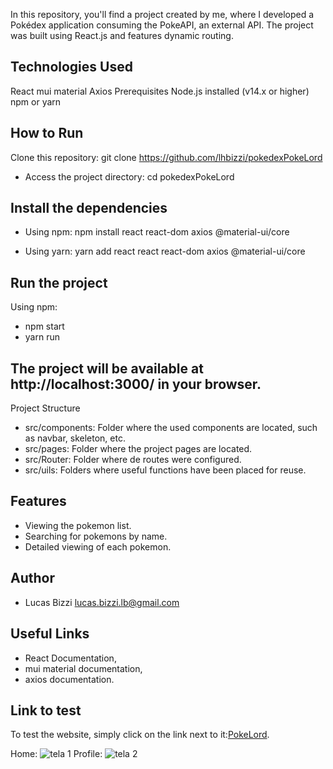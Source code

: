 In this repository, you'll find a project created by me, where I developed a Pokédex application consuming the PokeAPI, an external API. The project was built using React.js and features dynamic routing.

## Technologies Used
React
mui material
Axios
Prerequisites
Node.js installed (v14.x or higher)
npm or yarn
## How to Run
Clone this repository: git clone https://github.com/lhbizzi/pokedexPokeLord

- Access the project directory:
cd pokedexPokeLord

## Install the dependencies
- Using npm:
npm install react react-dom axios @material-ui/core

- Using yarn:
yarn add react react react-dom axios @material-ui/core

## Run the project
Using npm:
- npm start
- yarn run 

## The project will be available at http://localhost:3000/ in your browser.
Project Structure
- src/components: Folder where the used components are located, such as navbar, skeleton, etc.
- src/pages: Folder where the project pages are located.
- src/Router: Folder where de routes were configured.
- src/uils: Folders where useful functions have been placed for reuse.

## Features
- Viewing the pokemon list.
- Searching for pokemons by name.
- Detailed viewing of each pokemon.
## Author
- Lucas Bizzi lucas.bizzi.lb@gmail.com

## Useful Links
- React Documentation,
- mui material documentation,
- axios documentation.

## Link to test
To test the website, simply click on the link next to it:[PokeLord](https://pokedex-poke-lord.vercel.app).

Home:
![tela 1](https://github.com/lhbizzi/pokedexPokeLord/assets/106413189/b75ace0e-09e1-4427-873a-1a13757e0807)
Profile:
![tela 2](https://github.com/lhbizzi/pokedexPokeLord/assets/106413189/4585ff2c-5ef6-4a97-8238-2a3909b7dd69)

